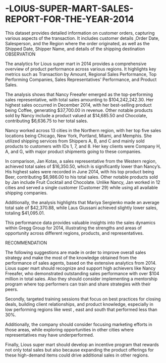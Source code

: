 # -LOIUS-SUPER-MART-SALES-REPORT-FOR-THE-YEAR-2014
This dataset provides detailed information on customer orders, capturing various aspects of the transaction. It includes customer details ,Order Date, Salesperson, and the Region where the order originated, as well as the Shipped Date, Shipper Name, and details of the shipping destination 
OBSERVATION

The analytics for Lious super mart in 2014 provides a comprehensive overview of product performance across various regions. It highlights key metrics such as Transaction by Amount, Regional Sales Performance, Top Performing Companies, Sales Representatives' Performance, and Product Sales.


The analysis shows that Nancy Freeafer emerged as the top-performing sales representative, with total sales amounting to $104,242,242.30. Her highest sales occurred in December 2014, with her best-selling product being Coffee, generating $37,700.00 in revenue. Other notable products sold by Nancy include a product valued at $14,685.50 and Chocolate, contributing $6,636.75 to her total sales.


Nancy worked across 13 cities in the Northern region, with her top five sales locations being Chicago, New York, Portland, Miami, and Memphis. She utilized shipping services from Shippers A, B, and C and mainly sold products to customers with IDs 1, 7, and 8. Her key clients were Company H, A, and G, with major product shipments going to these companies.


In comparison, Jan Kotas, a sales representative from the Western region, achieved total sales of $16,350.50, which is significantly lower than Nancy’s. His highest sales were recorded in June 2014, with his top product being Beer, contributing $6,986.00 to his total sales. Other notable products sold by Jan include Fruit Cocktail and Chocolate. Unlike Nancy, Jan worked in 12 cities and served a single customer (Customer 29) while using all available shipping companies.

 

Additionally, the analysis highlights that Mariya Sergienko made an average total sale of $42,370.88, while Laus Giussani achieved slightly lower sales, totaling $41,095.01.

This performance data provides valuable insights into the sales dynamics within Gregg Group for 2014, illustrating the strengths and areas of opportunity across different regions, products, and representatives.

 

RECOMMENDATION


The following suggestions are made in order to improve overall sales strategy and make the most of the knowledge obtained from the performance of sales agents, based on the extensive analytics from 2014. Lious super mart should recognize and support high achievers like Nancy Freeafer, who demonstrated outstanding sales performance with over $104 million in total sales. Also they should consider implementing a mentorship program where top performers can train and share strategies with their peers.


Secondly, targeted training sessions that focus on best practices for closing deals, building client relationships, and product knowledge, especially in low performing regions like west , east and  south that performed less than 30%.


Additionally, the company should consider focusing marketing efforts in those areas, while exploring opportunities in other cities where representatives may have underperformed.


Finally, Lious super mart should develop an incentive program that rewards not only total sales but also because expanding the product offerings for these high-demand items could drive additional sales in other regions.


